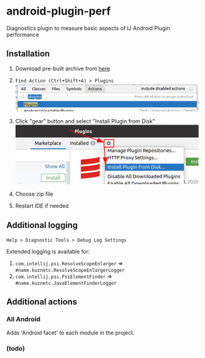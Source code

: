 # android-plugin-perf
Diagnostics plugin to measure basic aspects of IJ Android Plugin performance

## Installation
1. Download pre-built archive from [here](https://github.com/andrei-kuznetsov/android-plugin-perf/packages/241259/versions)
1. `Find Action (Ctrl+Shift+A) > Plugins`
![plugins](readmeFiles/plugins.png)

1. Click "gear" button and select "Install Plugin from Disk"
![installFromDisk](readmeFiles/installFromDisk.png)

1. Choose zip file
1. Restart IDE if needed

## Additional logging
`Help > Diagnostic Tools > Debug Log Settings`

Extended logging is available for:
1. `com.intellij.psi.ResolveScopeEnlarger` => `#name.kuznetc.ResolveScopeEnlargerLogger`
1. `com.intellij.psi.PsiElementFinder` => `#name.kuznetc.JavaElementFinderLogger`

## Additional actions
### All Android
Adds 'Android facet' to each module in the project.

### (todo)